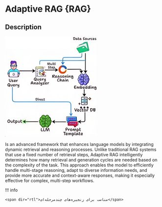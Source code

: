 # Adaptive RAG {RAG}

## Description

![](adaptive_rag/diagram.png)

Is an advanced framework that enhances language models by integrating dynamic retrieval and reasoning processes.
Unlike traditional RAG systems that use a fixed number of retrieval steps, Adaptive RAG intelligently determines how many retrieval and generation cycles are needed based on the complexity of the task.
This approach enables the model to efficiently handle multi-stage reasoning, adapt to diverse information needs, and provide more accurate and context-aware responses, making it especially effective for complex, multi-step workflows.

!!! info

    <span dir="rtl">مناسب برای زنجیره‌های چندمرحله‌ای</span>
